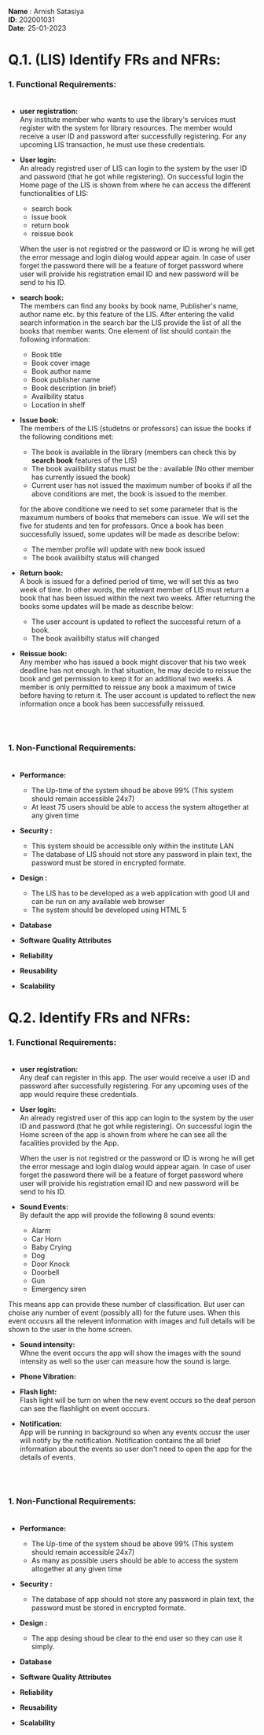 **Name** : Arnish Satasiya    
**ID**: 202001031  
**Date**: 25-01-2023  



# Q.1. (LIS) Identify FRs and NFRs:

<!-- **1. Functional Requirements:**   -->
### 1. Functional Requirements: <br><br>
- **user registration:**   
Any institute member who wants to use the library's services must register with the system for library resources. The member would receive a user ID and password after successfully registering. For any upcoming LIS transaction, he must use these credentials.  
- **User login:**  
An already registred user of LIS can login to the system by the user ID and password (that he got while registering). On successful login the Home page of the LIS is shown from where he can access the different functionalities of LIS: 
  - search book
  - issue book
  - return book
  - reissue book  


   When the user is not registred or the password or ID is wrong he will get the error message and login dialog would appear again. In case of user forget the password there will be a feature of forget password where user will proivide his registration email ID and new password will be send to his ID.  

- **search book:**  
The members can find any books by book name, Publisher's name, author name etc. by this feature of the LIS. After entering the valid search information in the search bar the LIS provide the list of all the books that member wants. One element of list should contain the following information:
  - Book title
  - Book cover image
  - Book author name
  - Book publisher name
  - Book description (in brief)
  - Availbility status
  - Location in shelf

- **Issue book:**   
The members of the LIS (studetns or professors) can issue the books if the following conditions met:
  - The book is available in the library (members can check this by **search book** features of the LIS)
  - The book availibility status must be the : available (No other member has currently issued the book)
  - Current user has not issued the maximum number of books 
if all the above conditions are met, the book is issued to the member.

   for the above conditione we need to set some parameter that is the maxumum numbers of books that memebers can issue. We will set the five for students and ten for professors. Once a book has been successfully issued, some updates will be made as describe below:
  - The member profile will update with new book issued
  - The book availibilty status will changed


- **Return book:**  
A book is issued for a defined period of time, we will set this as two week of time. In other words, the relevant member of LIS must return a book that has been issued within the next two weeks.  After returning the books some updates will be made as describe below:
  - The user account is updated to reflect the successful return of a book.
  - The book availibilty status will changed
 
 
- **Reissue book:**  
Any member who has issued a book might discover that his two week deadline has not enough. In that situation, he may decide to reissue the book and get permission to keep it for an additional two weeks. A member is only permitted to reissue any book a maximum of twice before having to return it. The user account is updated to reflect the new information once a book has been successfully reissued.

<br><br>
### 1. Non-Functional Requirements: <br><br>

- **Performance:**  
  - The Up-time of the system shoud be above 99% (This system should remain accessible 24x7)
  - At least 75 users should be able to access the system altogether at any given time

- **Security :**  
  - This system should be accessible only within the institute LAN
  - The database of LIS should not store any password in plain text, the password must be stored in encrypted formate.

- **Design :**  
  - The LIS has to be developed as a web application with good UI and can be run on any available web browser
  - The system should be developed using HTML 5

- **Database**
- **Software Quality Attributes**
- **Reliability**
- **Reusability**
- **Scalability**



# Q.2. Identify FRs and NFRs:

<!-- **1. Functional Requirements:**   -->
### 1. Functional Requirements: <br><br>
- **user registration:**   
Any deaf can register in this app. The user would receive a user ID and password after successfully registering. For any upcoming uses of the app would require these credentials. 
- **User login:**  
An already registred user of this app can login to the system by the user ID and password (that he got while registering). On successful login the Home screen of the app is shown from where he can see all the facalities provided by the App.

   When the user is not registred or the password or ID is wrong he will get the error message and login dialog would appear again. In case of user forget the password there will be a feature of forget password where user will proivide his registration email ID and new password will be send to his ID.  
   
- **Sound Events:**   
By default the app will provide the following 8 sound events:
  - Alarm
  - Car Horn
  - Baby Crying
  - Dog
  - Door Knock
   - Doorbell
  - Gun
  - Emergency siren
 
 This means app can provide these number of classification. But user can choise any number of event (possibly all) for the future uses. When this event occusrs all the relevent information with images and full details will be shown to the user in the home screen.

- **Sound intensity:**  
Whne the event occurs the app will show the images with the sound intensity as well so the user can measure how the sound is large.

- **Phone Vibration:**  
- **Flash light:**  
Flash light will be turn on when the new event occurs so the deaf person can see the flashlight on event occcurs.
- **Notification:**  
App will be running in background so when any events occusr the user will notify by the notification. Notification contains the all brief information about the events so user don't need to open the app for the details of events.


<br><br>
### 1. Non-Functional Requirements: <br><br>

- **Performance:**  
  - The Up-time of the system shoud be above 99% (This system should remain accessible 24x7)
  - As many as possible users should be able to access the system altogether at any given time

- **Security :**  
  - The database of app should not store any password in plain text, the password must be stored in encrypted formate.

- **Design :**  
  - The app desing shoud be clear to the end user so they can use it simply.

- **Database**
- **Software Quality Attributes**
- **Reliability**
- **Reusability**
- **Scalability**



